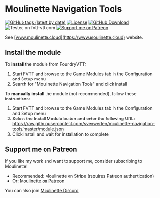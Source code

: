 # Moulinette Navigation Tools

[![GitHub tags (latest by date)](https://img.shields.io/github/v/tag/SvenWerlen/moulinette-navigation-tools)](https://github.com/SvenWerlen/moulinette-navigation-tools/releases)
[![License](https://img.shields.io/github/license/SvenWerlen/moulinette-navigation-tools)](https://github.com/SvenWerlen/moulinette-navigation-tools/LICENSE.txt)
[![GitHub Download](https://img.shields.io/badge/foundryvtt-Download-important)](#install)
![Tested on fvtt-vtt.com](https://img.shields.io/badge/Forge-Supported-green)
[![Support me on Patreon](https://img.shields.io/badge/patreon-Support%20me-informational)](https://www.patreon.com/moulinette)

See [www.moulinette.cloud](https://www.moulinette.cloud) website.



## <a name="install"/>Install the module

To **install** the module from FoundryVTT:
1. Start FVTT and browse to the Game Modules tab in the Configuration and Setup menu
2. Search for "Moulinette Navigation Tools" and click install

To **manually install** the module (not recommended), follow these instructions:
1. Start FVTT and browse to the Game Modules tab in the Configuration and Setup menu
2. Select the Install Module button and enter the following URL: https://raw.githubusercontent.com/svenwerlen/moulinette-navigation-tools/master/module.json
3. Click Install and wait for installation to complete 

## <a name="support"/>Support me on Patreon

If you like my work and want to support me, consider subscribing to Moulinette!

* Recommended: [Moulinette on Stripe](https://assets.moulinette.cloud/pricing) (requires Patreon authentication)
* Or: [Moulinette on Patreon](https://www.patreon.com/moulinette)

You can also join [Moulinette Discord](https://discord.gg/xg3dcMQfP2)
